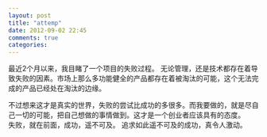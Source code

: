 ```yaml
---
layout: post
title: "attemp"
date: 2012-09-02 22:45
comments: true
categories: 
---
```


最近2个月以来，我目睹了一个项目的失败过程。 无论管理，还是技术都存在着导致失败的因素。市场上那么多功能健全的产品都存在着被淘汰的可能，这个无法完成的产品已经处在淘汰的边缘。      

不过想来这才是真实的世界，失败的尝试比成功的多很多。而我要做的，就是尽自己一切的可能，把自己想做的事情做到。这才是一个创业者应该具有的态度。   
失败，就在前面，成功，遥不可及。 追求如此遥不可及的成功，真令人激动。

